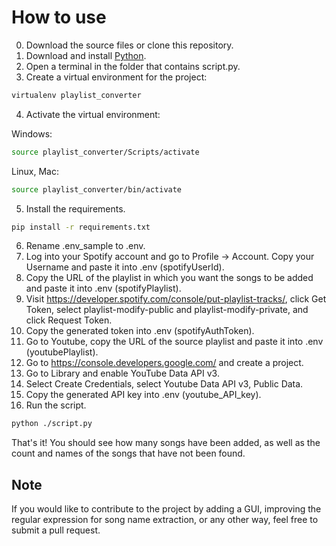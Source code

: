 # How to use

0. Download the source files or clone this repository.
1. Download and install [Python](https://www.python.org/downloads/).
2. Open a terminal in the folder that contains script.py.
3. Create a virtual environment for the project:

```bash
virtualenv playlist_converter
```

4. Activate the virtual environment:

Windows:

```bash
source playlist_converter/Scripts/activate
```
Linux, Mac:

```bash
source playlist_converter/bin/activate
```

5. Install the requirements.

```bash
pip install -r requirements.txt
```

6. Rename .env_sample to .env.
7. Log into your Spotify account and go to Profile -> Account. Copy your Username and paste it into .env (spotifyUserId).
8. Copy the URL of the playlist in which you want the songs to be added and paste it into .env (spotifyPlaylist).
9. Visit https://developer.spotify.com/console/put-playlist-tracks/, click Get Token, select playlist-modify-public and playlist-modify-private, and click Request Token.
10. Copy the generated token into .env (spotifyAuthToken).
11. Go to Youtube, copy the URL of the source playlist and paste it into .env (youtubePlaylist).
12. Go to https://console.developers.google.com/ and create a project.
13. Go to Library and enable YouTube Data API v3.
14. Select Create Credentials, select Youtube Data API v3, Public Data.
15. Copy the generated API key into .env (youtube_API_key).
16. Run the script.

```bash
python ./script.py
```

That's it! You should see how many songs have been added, as well as the count and names of the songs that have not been found.


## Note
If you would like to contribute to the project by adding a GUI, improving the regular expression for song name extraction, or any other way, feel free to submit a pull request.
